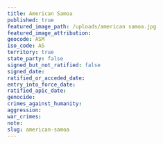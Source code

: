 ```yaml
---
title: American Samoa
published: true
featured_image_path: /uploads/american samoa.jpg
featured_image_attribution:
geocode: ASM
iso_code: AS
territory: true
state_party: false
signed_but_not_ratified: false
signed_date:
ratified_or_acceded_date:
entry_into_force_date:
ratified_apic_date:
genocide:
crimes_against_humanity:
aggression:
war_crimes:
note:
slug: american-samoa
---
```



